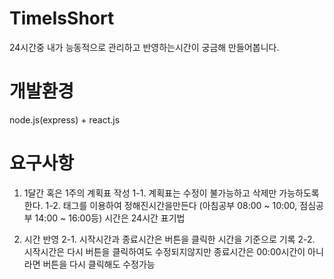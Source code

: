 # TimeIsShort
24시간중 내가 능동적으로 관리하고 반영하는시간이 궁금해 만들어봅니다.

# 개발환경

node.js(express) + react.js

# 요구사항

1. 1달간 혹은 1주의 계획표 작성 
  1-1. 계획표는 수정이 불가능하고 삭제만 가능하도록한다.
  1-2. 태그를 이용하여 정해진시간을만든다 (아침공부 08:00 ~ 10:00, 점심공부 14:00 ~ 16:00등) 시간은 24시간 표기법

2. 시간 반영 
  2-1. 시작시간과 종료시간은 버튼을 클릭한 시간을 기준으로 기록
  2-2. 시작시간은 다시 버튼을 클릭하여도 수정되지않지만 종료시간은 00:00시간이 아니라면 버튼을 다시 클릭해도 수정가능



